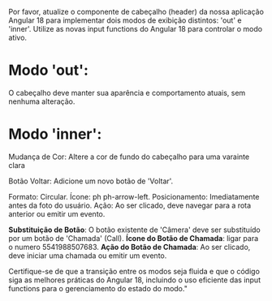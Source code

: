 Por favor, atualize o componente de cabeçalho (header) da nossa aplicação Angular 18 para implementar dois modos de exibição distintos: 'out' e 'inner'. Utilize as novas input functions do Angular 18 para controlar o modo ativo.

# Modo 'out':
O cabeçalho deve manter sua aparência e comportamento atuais, sem nenhuma alteração.

# Modo 'inner':

Mudança de Cor: Altere a cor de fundo do cabeçalho para uma varainte clara

Botão Voltar: Adicione um novo botão de 'Voltar'.

Formato: Circular.
Ícone: ph ph-arrow-left.
Posicionamento: Imediatamente antes da foto do usuário.
Ação: Ao ser clicado, deve navegar para a rota anterior ou emitir um evento.

**Substituição de Botão**: O botão existente de 'Câmera' deve ser substituído por um botão de 'Chamada' (Call).
**Ícone do Botão de Chamada**: ligar para o numero 5541988507683.
**Ação do Botão de Chamada**: Ao ser clicado, deve iniciar uma chamada ou emitir um evento.

Certifique-se de que a transição entre os modos seja fluida e que o código siga as melhores práticas do Angular 18, incluindo o uso eficiente das input functions para o gerenciamento do estado do modo."